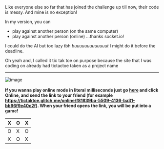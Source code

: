 Like everyone else so far that has joined the challenge up till now, their code is messy. And mine is no exception!

In my version, you can
 - play against another person (on the same computer)
 - play against another person (online) ...thanks socket.io!

I could do the AI but too lazy tbh _buuuuuuuuuuuuut_ I might do it before the deadline.

Oh yeah and, I called it tic tak toe on purpose because the site that I was coding on already had tictactoe taken as a project name

-----------

![image](https://user-images.githubusercontent.com/39455804/120203488-10b96d00-c228-11eb-9b25-218ff780beb4.png)<br><br>
**If you wanna play online mode in literal milliseconds just go [here](https://tictaktoe.glitch.me/) and click Online, and send the link to your friend (for example https://tictaktoe.glitch.me/online/f81839ba-5509-4136-ba31-bb96f9e40c2f). When your friend opens the link, you will be put into a game!**


| X | O | X |
|---|---|---|
| O | X | O |
| X | O | X |
